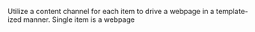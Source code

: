 Utilize a content channel for each item to drive a webpage in a template-ized manner. Single item is a webpage